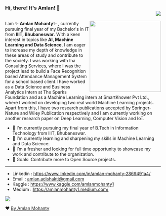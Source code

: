 ### Hi, there! It's Amlan! 👋    <div align = 'right'>![](https://komarev.com/ghpvc/?username=amlanmohanty1&color=yellow)</div>

<img align='right' src="https://media.giphy.com/media/M9gbBd9nbDrOTu1Mqx/giphy.gif" width="230">

I am ✨ **Amlan Mohanty**✨ , currently pursuing final year of my Bachelor's in IT from **IIIT, Bhubaneswar**. With a keen interest in topics like **AI, Machine Learning and Data Science**, I am eager to increase my depth of knowledge in these areas of study and contribute to the society. I was working with Iha Consulting Services, where I was the project lead to build a Face Recognition based Attendance Management System for a school based client.I have worked as a Data Science and Business Analytics Intern at The Sparks Foundation and as a Machine Learning intern at SmartKnower Pvt Ltd., where I worked on developing two real world Machine Learning projects. Apart from this, I have two research publications accepted by Springer-Nature and Wiley Publication respectively and I am currently working on another research paper on Deep Learning, Computer Vision and IoT.
  

- 💼 I’m currently pursuing my final year of B.Tech in Information Technology from IIIT, Bhubaneswar.
- 🌱 I’m currently learning and sharpening my skills in Machine Learning and Data Science.
- 🔭 I’m a fresher and looking for full time opportunity to showcase my work and contribute to the organization.
- 🥅 Goals: Contribute more to Open Source projects.                                           
<!--<p align= "center"><img src="https://github-readme-stats.vercel.app/api?username=amlanmohanty1&show_icons=true"></p>-->
<!--
<br><br>
<br>
-->
<hr>

<!--<img src="https://spectrapackautomation.com/img/contactme.gif" /> -->

-  Linkedin : https://www.linkedin.com/in/amlan-mohanty-2869491a4/
-  Email  : amlan.adishakti@gmail.com
-  Kaggle : https://www.kaggle.com/amlanmohanty1
-  Medium : https://amlanmohanty1.medium.com/

[![](https://visitcount.itsvg.in/api?id=amlanmohanty1&icon=0&color=0)](https://visitcount.itsvg.in)



❤ [By Amlan Mohanty](https://github.com/amlanmohanty1/)
